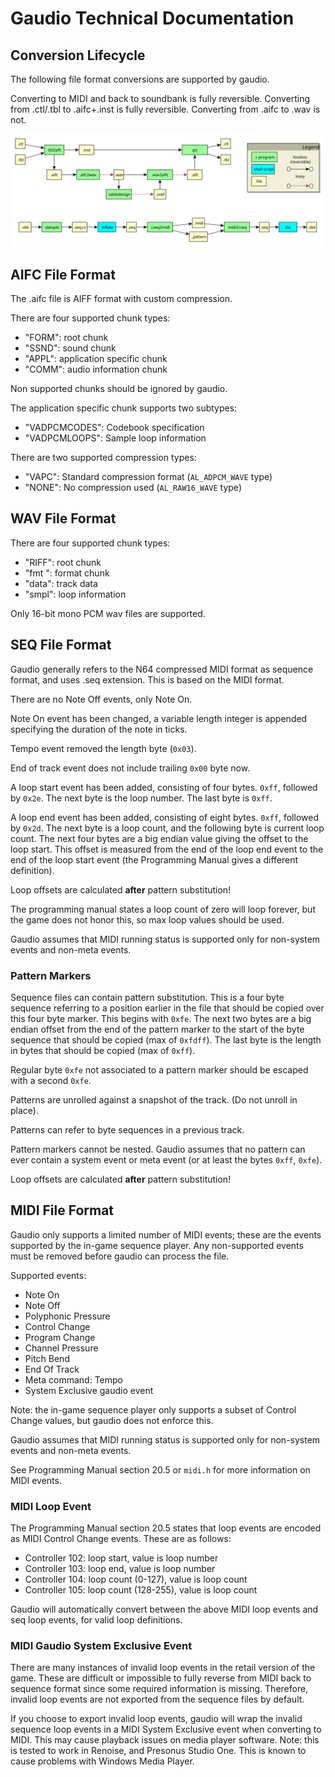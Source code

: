 # Gaudio Technical Documentation

## Conversion Lifecycle

The following file format conversions are supported by gaudio.

Converting to MIDI and back to soundbank is fully reversible. Converting from .ctl/.tbl to .aifc+.inst is fully reversible. Converting from .aifc to .wav is not.

![file conversion lifecycle](file_lifecycle.svg)

## AIFC File Format

The .aifc file is AIFF format with custom compression.

There are four supported chunk types:

- "FORM": root chunk
- "SSND": sound chunk
- "APPL": application specific chunk
- "COMM": audio information chunk

Non supported chunks should be ignored by gaudio.

The application specific chunk supports two subtypes:

- "VADPCMCODES": Codebook specification
- "VADPCMLOOPS": Sample loop information

There are two supported compression types:

- "VAPC": Standard compression format (`AL_ADPCM_WAVE` type)
- "NONE": No compression used (`AL_RAW16_WAVE` type)

## WAV File Format

There are four supported chunk types:

- "RIFF": root chunk
- "fmt ": format chunk
- "data": track data
- "smpl": loop information

Only 16-bit mono PCM wav files are supported.

## SEQ File Format

Gaudio generally refers to the N64 compressed MIDI format as sequence format, and uses .seq extension. This is based on the MIDI format.

There are no Note Off events, only Note On.

Note On event has been changed, a variable length integer is appended specifying the duration of the note in ticks.

Tempo event removed the length byte (`0x03`).

End of track event does not include trailing `0x00` byte now.

A loop start event has been added, consisting of four bytes. `0xff`, followed by `0x2e`. The next byte is the loop number. The last byte is `0xff`.

A loop end event has been added, consisting of eight bytes. `0xff`, followed by `0x2d`. The next byte is a loop count, and the following byte is current loop count. The next four bytes are a big endian value giving the offset to the loop start. This offset is measured from the end of the loop end event to the end of the loop start event (the Programming Manual gives a different definition).

Loop offsets are calculated **after** pattern substitution!

The programming manual states a loop count of zero will loop forever, but the game does not honor this, so max loop values should be used.

Gaudio assumes that MIDI running status is supported only for non-system events and non-meta events.

### Pattern Markers

Sequence files can contain pattern substitution. This is a four byte sequence referring to a position earlier in the file that should be copied over this four byte marker. This begins with `0xfe`. The next two bytes are a big endian offset from the end of the pattern marker to the start of the byte sequence that should be copied (max of `0xfdff`). The last byte is the length in bytes that should be copied (max of `0xff`).

Regular byte `0xfe` not associated to a pattern marker should be escaped with a second `0xfe`.

Patterns are unrolled against a snapshot of the track. (Do not unroll in place).

Patterns can refer to byte sequences in a previous track.

Pattern markers cannot be nested. Gaudio assumes that no pattern can ever contain a system event or meta event (or at least the bytes `0xff`, `0xfe`).

Loop offsets are calculated **after** pattern substitution!

## MIDI File Format

Gaudio only supports a limited number of MIDI events; these are the events supported by the in-game sequence player. Any non-supported events must be removed before gaudio can process the file.

Supported events:

- Note On
- Note Off
- Polyphonic Pressure
- Control Change
- Program Change
- Channel Pressure
- Pitch Bend
- End Of Track
- Meta command: Tempo
- System Exclusive gaudio event

Note: the in-game sequence player only supports a subset of Control Change values, but gaudio does not enforce this.

Gaudio assumes that MIDI running status is supported only for non-system events and non-meta events.

See Programming Manual section 20.5 or `midi.h` for more information on MIDI events.

### MIDI Loop Event

The Programming Manual section 20.5 states that loop events are encoded as MIDI Control Change events. These are as follows:

- Controller 102: loop start, value is loop number  
- Controller 103: loop end, value is loop number
- Controller 104: loop count (0-127), value is loop count
- Controller 105: loop count (128-255), value is loop count

Gaudio will automatically convert between the above MIDI loop events and seq loop events, for valid loop definitions.

### MIDI Gaudio System Exclusive Event

There are many instances of invalid loop events in the retail version of the game. These are difficult or impossible to fully reverse from MIDI back to sequence format since some required information is missing. Therefore, invalid loop events are not exported from the sequence files by default.

If you choose to export invalid loop events, gaudio will wrap the invalid sequence loop events in a MIDI System Exclusive event when converting to MIDI. This may cause playback issues on media player software. Note: this is tested to work in Renoise, and Presonus Studio One. This is known to cause problems with Windows Media Player.

